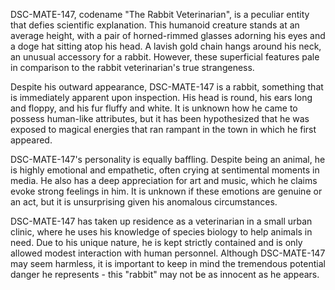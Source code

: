 DSC-MATE-147, codename "The Rabbit Veterinarian", is a peculiar entity that defies scientific explanation. This humanoid creature stands at an average height, with a pair of horned-rimmed glasses adorning his eyes and a doge hat sitting atop his head. A lavish gold chain hangs around his neck, an unusual accessory for a rabbit. However, these superficial features pale in comparison to the rabbit veterinarian's true strangeness.

Despite his outward appearance, DSC-MATE-147 is a rabbit, something that is immediately apparent upon inspection. His head is round, his ears long and floppy, and his fur fluffy and white. It is unknown how he came to possess human-like attributes, but it has been hypothesized that he was exposed to magical energies that ran rampant in the town in which he first appeared.

DSC-MATE-147's personality is equally baffling. Despite being an animal, he is highly emotional and empathetic, often crying at sentimental moments in media. He also has a deep appreciation for art and music, which he claims evoke strong feelings in him. It is unknown if these emotions are genuine or an act, but it is unsurprising given his anomalous circumstances.

DSC-MATE-147 has taken up residence as a veterinarian in a small urban clinic, where he uses his knowledge of species biology to help animals in need. Due to his unique nature, he is kept strictly contained and is only allowed modest interaction with human personnel. Although DSC-MATE-147 may seem harmless, it is important to keep in mind the tremendous potential danger he represents - this "rabbit" may not be as innocent as he appears.